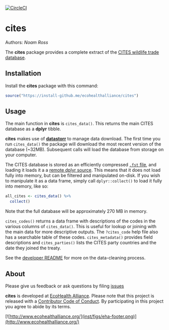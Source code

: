
<!-- README.md is generated from README.Rmd. Please edit that file -->

[![CircleCI](https://circleci.com/gh/ecohealthalliance/cites.svg?style=shield)](https://circleci.com/gh/ecohealthalliance/cites)

# cites

Authors: *Noam Ross*

The **cites** package provides a complete extract of the [CITES wildlife
trade database](https://trade.cites.org/).

## Installation

Install the **cites** package with this command:

``` r
source("https://install-github.me/ecohealthalliance/cites")
```

## Usage

The main function in **cites** is `cites_data()`. This returns the main
CITES database as a **dplyr** tibble.

**cites** makes use of
[**datastorr**](https://github.com/ropenscilabs/datastorr) to manage
data download. The first time you run `cites_data()` the package will
download the most recent version of the database (~32MB). Subsequent
calls will load the database from storage on your computer.

The CITES database is stored as an efficiently compressed [`.fst`
file](https://github.com/fstpackage/fst), and loading it loads it a a
[remote dplyr source](https://github.com/krlmlr/fstplyr). This means
that it does not load fully into memory, but can be filtered and
manipulated on-disk. If you wish to manipulate it as a data frame,
simply call `dplyr::collect()` to load it fully into memory, like so:

``` r
all_cites <- cites_data() %>% 
  collect()
```

Note that the full database will be approximately 270 MB in memory.

`cites_codes()` returns a data frame with descriptions of the codes in
the various columns of `cites_data()`. This is useful for lookup or
joining with the main data for more descriptive outputs. The
`?cites_code` help file also has a searchable table of these codes.
`cites_metadata()` provides field descriptions and `cites_parties()`
lists the CITES party countries and the date they joined the treaty.

See the [developer
README](https://github.com/ecohealthalliance/cites/tree/master/data-raw/README.md)
for more on the data-cleaning process.

## About

Please give us feedback or ask questions by filing
[issues](https://github.com/ecohealthalliance/cites/issues)

**cites** is developed at [EcoHealth
Alliance](https://github.com/ecohealthalliance). Please note that this
project is released with a [Contributor Code of
Conduct](CODE_OF_CONDUCT.md). By participating in this project you agree
to abide by its
terms.

[![http://www.ecohealthalliance.org/](inst/figs/eha-footer.png)](http://www.ecohealthalliance.org/)
